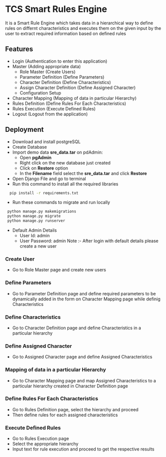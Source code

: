 
# TCS Smart Rules Engine

It is a Smart Rule Engine which takes data in a hierarchical way to define rules on differnt characteristics and executes them on the given input by the user to extract required information based on defined rules
## Features

- Login (Authentication to enter this application)
- Master (Adding appropriate data)
    - Role Master (Create Users)
    - Parameter Definition (Define Parameters)
    - Character Definition (Define Characteristics)
    - Assign Character Definition (Define Assigned Character)
    - Configuration Setup
- Character Mapping (Mapping of data in particular Hierarchy)
- Rules Definition (Define Rules For Each Characteristics)
- Rules Execution (Execute Defined Rules)
- Logout (Logout from the application)

  
## Deployment

- Download and install postgreSQL
- Create Database 
- Import demo data **sre_data.tar** on pdAdmin:
    - Open **pgAdmin**
    - Right click on the new database just created
    - Click on **Restore** option
    - In the **Filename** field select the **sre_data.tar** and click **Restore**
- Open Django File and go to terminal
- Run this command to install all the required libraries
```bash
  pip install -r requirements.txt
```
- Run these commands to migrate and run locally
 ```bash
  python manage.py makemigrations
  python manage.py migrate
  python manage.py runserver
```
- Default Admin Details
    - User Id: admin
    - User Password: admin
Note :- After login with default details please create a new user

### Create User  
- Go to Role Master page and create new users

### Define Parameters  
- Go to Parameter Definition page and define required parameters to be dynamically added in the form on Character Mapping page while definig Characteristics

### Define Characteristics
- Go to Character Definition page and define Characteristics in a particular hierarchy

### Define Assigned Character
- Go to Assigned Character page and define Assigned Characteristics

### Mapping of data in a particular Hierarchy
- Go to Character Mapping page and map Assigned Characteristics to a particular hierarchy created in Character Definition page

### Define Rules For Each Characteristics
- Go to Rules Definition page, select the hierarchy and proceed
- Then define rules for each assigned characteristics

### Execute Defined Rules
- Go to Rules Execution page
- Select the appropriate hierarchy
- Input text for rule execution and proceed to get the respective results